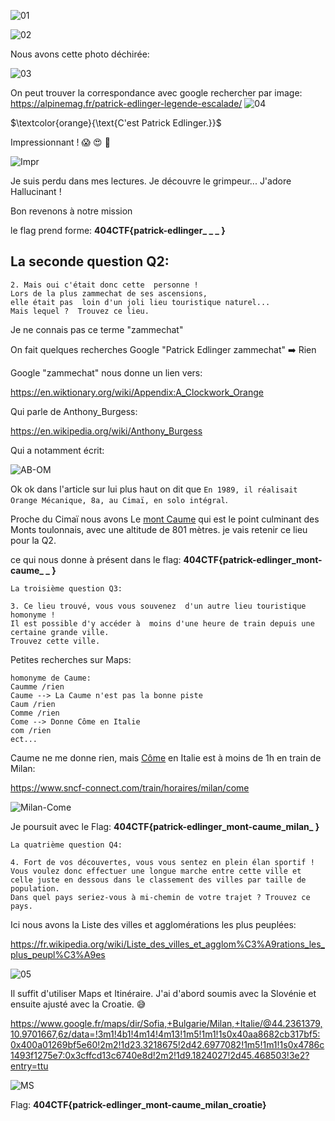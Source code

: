 
![01](https://github.com/ReZ3R0/404CTF-2024/blob/main/Images/That_Escalated_Quickly/TEQ000.png?raw=true)

![02](https://github.com/ReZ3R0/404CTF-2024/blob/main/Images/That_Escalated_Quickly/TEQ001.png?raw=true)

Nous avons cette photo déchirée:

![03](https://github.com/ReZ3R0/404CTF-2024/blob/main/Images/That_Escalated_Quickly/PhotoD.png?raw=true)

On peut trouver la correspondance avec google rechercher par image:
https://alpinemag.fr/patrick-edlinger-legende-escalade/
![04](https://github.com/ReZ3R0/404CTF-2024/blob/main/Images/That_Escalated_Quickly/PhotoPasD.png?raw=true)

$\textcolor{orange}{\text{C'est Patrick Edlinger.}}$

Impressionnant ! :scream: :heart_eyes: 🤩

![Impr](https://github.com/ReZ3R0/404CTF-2024/blob/main/Images/That_Escalated_Quickly/Imp.png?raw=true)

Je suis perdu dans mes lectures. Je découvre le grimpeur... J'adore Hallucinant !

Bon revenons à notre mission

le flag prend forme: **404CTF{patrick-edlinger_ _ _ }**

## La seconde question Q2:
```
2. Mais oui c'était donc cette  personne !  
Lors de la plus zammechat de ses ascensions, 
elle était pas  loin d'un joli lieu touristique naturel... 
Mais lequel ?  Trouvez ce lieu.
```

Je ne connais pas ce terme "zammechat" 

On fait quelques recherches Google "Patrick Edlinger zammechat" :arrow_right: Rien

Google "zammechat" nous donne un lien vers:

https://en.wiktionary.org/wiki/Appendix:A_Clockwork_Orange

Qui parle de Anthony_Burgess:

https://en.wikipedia.org/wiki/Anthony_Burgess

Qui a notamment écrit:

![AB-OM](https://github.com/ReZ3R0/404CTF-2024/blob/main/Images/That_Escalated_Quickly/L-orange-mecanique.jpg?raw=true)

Ok ok dans l'article sur lui plus haut on dit que ``En 1989, il réalisait Orange Mécanique, 8a, au Cimaï, en solo intégral``.

Proche du Cimaï nous avons Le [mont Caume](https://fr.wikipedia.org/wiki/Mont_Caume) qui est le point culminant des Monts toulonnais, avec une altitude de 801 mètres.
je vais retenir ce lieu pour la Q2.

ce qui nous donne à présent dans le flag: **404CTF{patrick-edlinger_mont-caume_  _  }**

```
La troisième question Q3:

3. Ce lieu trouvé, vous vous souvenez  d'un autre lieu touristique homonyme ! 
Il est possible d'y accéder à  moins d'une heure de train depuis une certaine grande ville. 
Trouvez cette ville. 
```

Petites recherches sur Maps:
```
homonyme de Caume:
Caumme /rien
Caume --> La Caume n'est pas la bonne piste
Caum /rien
Comme /rien
Come --> Donne Côme en Italie
com /rien
ect...
```

Caume ne me donne rien, mais [Côme](https://www.google.fr/maps/place/22100+C%C3%B4me,+Italie/@45.8005881,9.0442288,13z/data=!3m1!4b1!4m6!3m5!1s0x47869c481027ed63:0xb99b96af785ff524!8m2!3d45.8063817!4d9.0851867!16zL20vMGdneXI?entry=ttu) en Italie est à moins de 1h en train de Milan:

https://www.sncf-connect.com/train/horaires/milan/come

![Milan-Come](https://github.com/ReZ3R0/404CTF-2024/blob/main/Images/That_Escalated_Quickly/Milan-Come-Train.png?raw=true)

Je poursuit avec le Flag: **404CTF{patrick-edlinger_mont-caume_milan_  }**

```
La quatrième question Q4:

4. Fort de vos découvertes, vous vous sentez en plein élan sportif !
Vous voulez donc effectuer une longue marche entre cette ville et celle juste en dessous dans le classement des villes par taille de population.
Dans quel pays seriez-vous à mi-chemin de votre trajet ? Trouvez ce pays.
```
Ici nous avons la Liste des villes et agglomérations les plus peuplées:

https://fr.wikipedia.org/wiki/Liste_des_villes_et_agglom%C3%A9rations_les_plus_peupl%C3%A9es

![05](https://github.com/ReZ3R0/404CTF-2024/blob/main/Images/That_Escalated_Quickly/wiki.png?raw=true)

Il suffit d'utiliser Maps et Itinéraire. J'ai d'abord soumis avec la Slovénie et ensuite ajusté avec la Croatie. :sweat_smile:

https://www.google.fr/maps/dir/Sofia,+Bulgarie/Milan,+Italie/@44.2361379,10.9701667,6z/data=!3m1!4b1!4m14!4m13!1m5!1m1!1s0x40aa8682cb317bf5:0x400a01269bf5e60!2m2!1d23.3218675!2d42.6977082!1m5!1m1!1s0x4786c1493f1275e7:0x3cffcd13c6740e8d!2m2!1d9.1824027!2d45.468503!3e2?entry=ttu

![MS](https://github.com/ReZ3R0/404CTF-2024/blob/main/Images/That_Escalated_Quickly/Milan-Sofia.png?raw=true)

Flag: **404CTF{patrick-edlinger_mont-caume_milan_croatie}**

